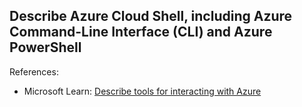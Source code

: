 ## Describe Azure Cloud Shell, including Azure Command-Line Interface (CLI) and Azure PowerShell

References:

* Microsoft Learn: [Describe tools for interacting with Azure](https://learn.microsoft.com/en-us/training/modules/describe-features-tools-manage-deploy-azure-resources/2-describe-interacting-azure)
